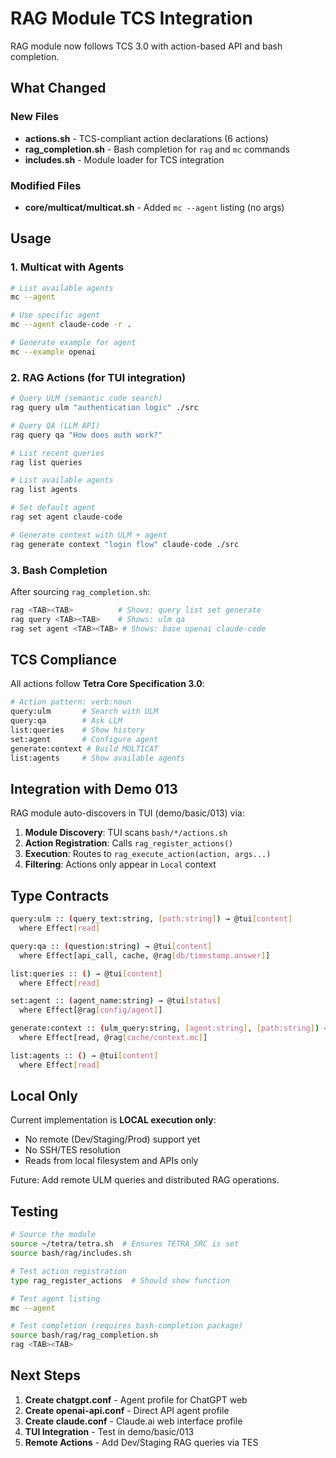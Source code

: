 # RAG Module TCS Integration

RAG module now follows TCS 3.0 with action-based API and bash completion.

## What Changed

### New Files
- **actions.sh** - TCS-compliant action declarations (6 actions)
- **rag_completion.sh** - Bash completion for `rag` and `mc` commands
- **includes.sh** - Module loader for TCS integration

### Modified Files
- **core/multicat/multicat.sh** - Added `mc --agent` listing (no args)

## Usage

### 1. Multicat with Agents

```bash
# List available agents
mc --agent

# Use specific agent
mc --agent claude-code -r .

# Generate example for agent
mc --example openai
```

### 2. RAG Actions (for TUI integration)

```bash
# Query ULM (semantic code search)
rag query ulm "authentication logic" ./src

# Query QA (LLM API)
rag query qa "How does auth work?"

# List recent queries
rag list queries

# List available agents
rag list agents

# Set default agent
rag set agent claude-code

# Generate context with ULM + agent
rag generate context "login flow" claude-code ./src
```

### 3. Bash Completion

After sourcing `rag_completion.sh`:

```bash
rag <TAB><TAB>          # Shows: query list set generate
rag query <TAB><TAB>    # Shows: ulm qa
rag set agent <TAB><TAB> # Shows: base openai claude-code
```

## TCS Compliance

All actions follow **Tetra Core Specification 3.0**:

```bash
# Action pattern: verb:noun
query:ulm       # Search with ULM
query:qa        # Ask LLM
list:queries    # Show history
set:agent       # Configure agent
generate:context # Build MULTICAT
list:agents     # Show available agents
```

## Integration with Demo 013

RAG module auto-discovers in TUI (demo/basic/013) via:

1. **Module Discovery**: TUI scans `bash/*/actions.sh`
2. **Action Registration**: Calls `rag_register_actions()`
3. **Execution**: Routes to `rag_execute_action(action, args...)`
4. **Filtering**: Actions only appear in `Local` context

## Type Contracts

```bash
query:ulm :: (query_text:string, [path:string]) → @tui[content]
  where Effect[read]

query:qa :: (question:string) → @tui[content]
  where Effect[api_call, cache, @rag[db/timestamp.answer]]

list:queries :: () → @tui[content]
  where Effect[read]

set:agent :: (agent_name:string) → @tui[status]
  where Effect[@rag[config/agent]]

generate:context :: (ulm_query:string, [agent:string], [path:string]) → @app[stdout]
  where Effect[read, @rag[cache/context.mc]]

list:agents :: () → @tui[content]
  where Effect[read]
```

## Local Only

Current implementation is **LOCAL execution only**:
- No remote (Dev/Staging/Prod) support yet
- No SSH/TES resolution
- Reads from local filesystem and APIs only

Future: Add remote ULM queries and distributed RAG operations.

## Testing

```bash
# Source the module
source ~/tetra/tetra.sh  # Ensures TETRA_SRC is set
source bash/rag/includes.sh

# Test action registration
type rag_register_actions  # Should show function

# Test agent listing
mc --agent

# Test completion (requires bash-completion package)
source bash/rag/rag_completion.sh
rag <TAB><TAB>
```

## Next Steps

1. **Create chatgpt.conf** - Agent profile for ChatGPT web
2. **Create openai-api.conf** - Direct API agent profile
3. **Create claude.conf** - Claude.ai web interface profile
4. **TUI Integration** - Test in demo/basic/013
5. **Remote Actions** - Add Dev/Staging RAG queries via TES
